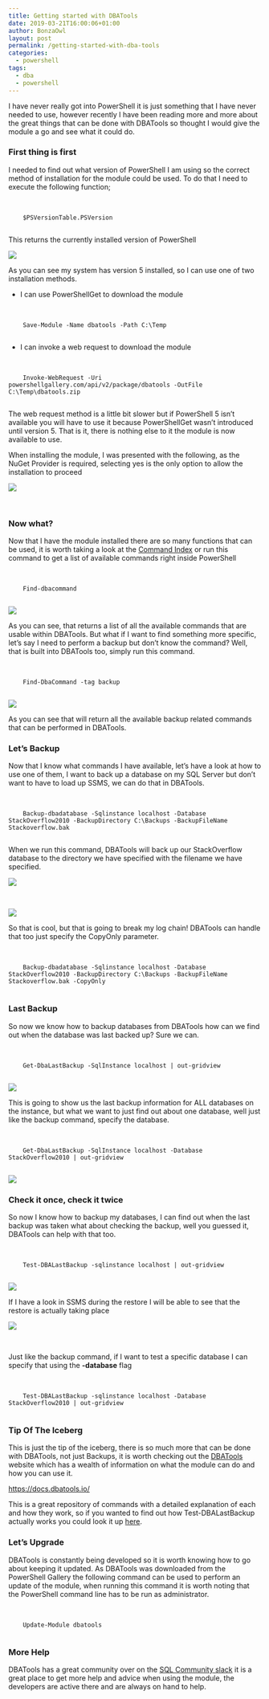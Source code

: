 ```yaml
---
title: Getting started with DBATools
date: 2019-03-21T16:00:06+01:00
author: BonzaOwl
layout: post
permalink: /getting-started-with-dba-tools
categories:
  - powershell
tags:
  - dba
  - powershell
---
```

I have never really got into PowerShell it is just something that I have never needed to use, however recently I have been reading more and more about the great things that can be done with DBATools so thought I would give the module a go and see what it could do.

### First thing is first

I needed to find out what version of PowerShell I am using so the correct method of installation for the module could be used. To do that I need to execute the following function;

<pre>  
  <code class="ps">
    $PSVersionTable.PSVersion
  </code>
</pre>

This returns the currently installed version of PowerShell

![](/assets/img/PSVersion.png)

As you can see my system has version 5 installed, so I can use one of two installation methods.

  * I can use PowerShellGet to download the module

<pre>  
  <code class="ps">
    Save-Module -Name dbatools -Path C:\Temp
  </code>
</pre>

  * I can invoke a web request to download the module

<pre>  
  <code class="ps">
    Invoke-WebRequest -Uri powershellgallery.com/api/v2/package/dbatools -OutFile C:\Temp\dbatools.zip
  </code>
</pre>

The web request method is a little bit slower but if PowerShell 5 isn&#8217;t available you will have to use it because PowerShellGet wasn&#8217;t introduced until version 5. That is it, there is nothing else to it the module is now available to use.

When installing the module, I was presented with the following, as the NuGet Provider is required, selecting yes is the only option to allow the installation to proceed

![](/assets/img/PSNuGet.png)

&nbsp;

### Now what?

Now that I have the module installed there are so many functions that can be used, it is worth taking a look at the [Command Index](https://dbatools.io/commands/) or run this command to get a list of available commands right inside PowerShell

<pre>  
  <code class="ps">
    Find-dbacommand
  </code>
</pre>

![](/assets/img/DBACommand.png)

As you can see, that returns a list of all the available commands that are usable within DBATools. But what if I want to find something more specific, let&#8217;s say I need to perform a backup but don&#8217;t know the command? Well, that is built into DBATools too, simply run this command.

<pre>  
  <code class="ps">
    Find-DbaCommand -tag backup
  </code>
</pre>

![](/assets/img/DBACommand-BackupTag.png)

As you can see that will return all the available backup related commands that can be performed in DBATools.

### Let&#8217;s Backup

Now that I know what commands I have available, let&#8217;s have a look at how to use one of them, I want to back up a database on my SQL Server but don&#8217;t want to have to load up SSMS, we can do that in DBATools.

<pre>  
  <code class="ps">
    Backup-dbadatabase -Sqlinstance localhost -Database StackOverflow2010 -BackupDirectory C:\Backups -BackupFileName Stackoverflow.bak
  </code>
</pre>

When we run this command, DBATools will back up our StackOverflow database to the directory we have specified with the filename we have specified.

![](/assets/img/BackupDatabase.png)

&nbsp;

![](/assets/img/BackupDatabase-Done.png)

So that is cool, but that is going to break my log chain! DBATools can handle that too just specify the CopyOnly parameter.

<pre>  
  <code class="ps">
    Backup-dbadatabase -Sqlinstance localhost -Database StackOverflow2010 -BackupDirectory C:\Backups -BackupFileName Stackoverflow.bak -CopyOnly
  </code>
</pre>

### Last Backup

So now we know how to backup databases from DBATools how can we find out when the database was last backed up? Sure we can.

<pre>  
  <code class="ps">
    Get-DbaLastBackup -SqlInstance localhost | out-gridview
  </code>
</pre>

![](/assets/img/LastBackupAll.png)

This is going to show us the last backup information for ALL databases on the instance, but what we want to just find out about one database, well just like the backup command, specify the database.

<pre>  
  <code class="ps">
    Get-DbaLastBackup -SqlInstance localhost -Database StackOverflow2010 | out-gridview
  </code>
</pre>

![](/assets/img/LastBackupSO.png)

### Check it once, check it twice

So now I know how to backup my databases, I can find out when the last backup was taken what about checking the backup, well you guessed it, DBATools can help with that too.

<pre>  
  <code class="ps">
    Test-DBALastBackup -sqlinstance localhost | out-gridview
  </code>
</pre>

![](/assets/img/LastBackupCheck.png)

If I have a look in SSMS during the restore I will be able to see that the restore is actually taking place

![](/assets/img/LastBackupCheck-SSMS.png)

&nbsp;

Just like the backup command, if I want to test a specific database I can specify that using the **-database** flag

<pre>  
  <code class="ps">
    Test-DBALastBackup -sqlinstance localhost -Database StackOverflow2010 | out-gridview
  </code>
</pre>

### Tip Of The Iceberg

This is just the tip of the iceberg, there is so much more that can be done with DBATools, not just Backups, it is worth checking out the [DBATools](https://www.dbatools.io) website which has a wealth of information on what the module can do and how you can use it.

<https://docs.dbatools.io/>

This is a great repository of commands with a detailed explanation of each and how they work, so if you wanted to find out how Test-DBALastBackup actually works you could look it up [here](https://docs.dbatools.io/#Test-DbaLastBackup).

### Let&#8217;s Upgrade

DBATools is constantly being developed so it is worth knowing how to go about keeping it updated. As DBATools was downloaded from the PowerShell Gallery the following command can be used to perform an update of the module, when running this command it is worth noting that the PowerShell command line has to be run as administrator.

<pre>  
  <code class="ps">
    Update-Module dbatools
  </code>
</pre>

### More Help

DBATools has a great community over on the [SQL Community slack](https://dbatools.io/slack/) it is a great place to get more help and advice when using the module, the developers are active there and are always on hand to help.